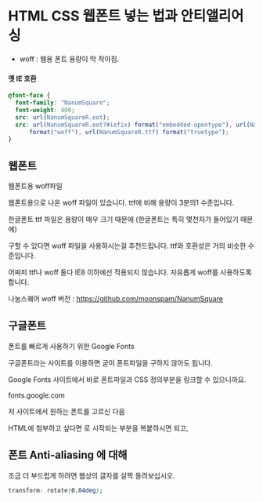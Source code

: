 # HTML CSS 웹폰트 넣는 법과 안티앨리어싱

- woff : 웹용 폰트 용량이 막 작아짐.

#### 옛 IE 호환

```css
@font-face {
  font-family: "NanumSquare";
  font-weight: 400;
  src: url(NanumSquareR.eot);
  src: url(NanumSquareR.eot?#iefix) format("embedded-opentype"), url(NanumSquareR.woff)
      format("woff"), url(NanumSquareR.ttf) format("truetype");
}
```

## 웹폰트

웹폰트용 woff파일

웹폰트용으로 나온 woff 파일이 있습니다. ttf에 비해 용량이 3분의1 수준입니다.

한글폰트 ttf 파일은 용량이 매우 크기 때문에 (한글폰트는 특히 몇천자가 들어있기 때문에)

구할 수 있다면 woff 파일을 사용하시는걸 추천드립니다. ttf와 호환성은 거의 비슷한 수준입니다.

어짜피 ttf나 woff 둘다 IE8 이하에선 적용되지 않습니다. 자유롭게 woff를 사용하도록 합니다.

나눔스퀘어 woff 버전 : https://github.com/moonspam/NanumSquare

## 구글폰트

폰트를 빠르게 사용하기 위한 Google Fonts

구글폰트라는 사이트를 이용하면 굳이 폰트파일을 구하지 않아도 됩니다.

Google Fonts 사이트에서 바로 폰트파일과 CSS 정의부분을 링크할 수 있으니까요.

fonts.google.com

저 사이트에서 원하는 폰트를 고르신 다음

HTML에 첨부하고 싶다면 <link>로 시작되는 부분을 복붙하시면 되고,

## 폰트 Anti-aliasing 에 대해

조금 더 부드럽게 하려면
웹상의 글자를 살짝 돌려보십시오.

```css
transform: rotate(0.04deg);
```
